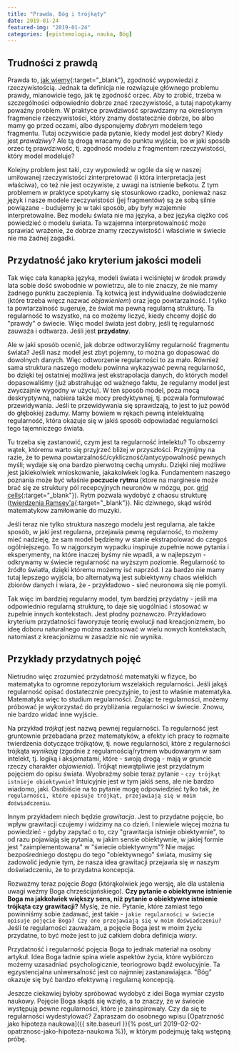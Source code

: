 ```yaml
---
title: "Prawda, Bóg i trójkąty"
date: 2019-01-24
featured-img: "2019-01-24"
categories: [epistemologia, nauka, Bóg]
---
```


## Trudności z prawdą

Prawda to, [jak wiemy][wiki-truth]{:target="_blank"}, zgodność wypowiedzi z rzeczywistością. Jednak ta definicja nie rozwiązuje głównego problemu prawdy, mianowicie tego, jak tę zgodność orzec. Aby to zrobić, trzeba w szczególności odpowiednio dobrze znać rzeczywistość, a tutaj napotykamy poważny problem. W praktyce prawdziwość sprawdzamy na określonym fragmencie rzeczywistości, który znamy dostatecznie dobrze, bo albo mamy go przed oczami, albo dysponujemy *dobrym* modelem tego fragmentu. Tutaj oczywiście pada pytanie, kiedy model jest dobry? Kiedy jest *prawdziwy*? Ale tą drogą wracamy do punktu wyjścia, bo w jaki sposób orzec tę prawdziwość, tj. zgodność modelu z fragmentem rzeczywistości, który model modeluje?

Kolejny problem jest taki, czy wypowiedź w ogóle da się w naszej umiłowanej rzeczywistości zinterpretować (i która interpretacja jest właściwa), co też nie jest oczywiste, z uwagi na istnienie bełkotu. Z tym problemem w praktyce spotykamy się stosunkowo rzadko, ponieważ nasz język i nasze modele rzeczywistości (jej fragmentów) są ze sobą silnie powiązane - budujemy je w taki sposób, aby były wzajemnie interpretowalne. Bez modelu świata nie ma języka, a bez języka ciężko coś powiedzieć o modelu świata.  Ta wzajemna interpretowalność może sprawiać wrażenie, że dobrze znamy rzeczywistość i właściwie w świecie nie ma żadnej zagadki.

## Przydatność jako kryterium jakości modeli

Tak więc cała kanapka języka, modeli świata i wciśniętej w środek prawdy lata sobie dość swobodnie w powietrzu, ale to nie znaczy, że nie mamy żadnego punktu zaczepienia. Tą kotwicą jest indywidualne doświadczenie (które trzeba wręcz nazwać *objawieniem*) oraz jego powtarzalność. I tylko ta powtarzalność sugeruje, że świat ma pewną regularną strukturę. Ta regularność to wszystko, na co możemy liczyć, kiedy chcemy dojść do "prawdy" o świecie. Więc model świata jest dobry, jeśli tę regularność zauważa i odtwarza. Jeśli jest **przydatny**.

Ale w jaki sposób ocenić, jak dobrze odtworzyliśmy regularność fragmentu świata? Jeśli nasz model jest zbyt pojemny, to można go dopasować do dowolnych danych. Więc odtworzenie regularności to za mało. Również sama struktura naszego modelu powinna wykazywać pewną regularność, bo dzięki tej ostatniej możliwa jest ekstrapolacja danych, do których model dopasowaliśmy (już abstrahując od ważnego faktu, że regularny model jest zwyczajnie wygodny w użyciu). W ten sposób model, poza mocą deskryptywną, nabiera także mocy predyktywnej, tj. pozwala formułować przewidywania. Jeśli te przewidywania się sprawdzają, to jest to już powód do głębokiej zadumy. Mamy bowiem w rękach pewną intelektualną regularność, która okazuje się w jakiś sposób odpowiadać regularności tego tajemniczego świata.

Tu trzeba się zastanowić, czym jest ta regularność intelektu? To obszerny wątek, któremu warto się przyjrzeć bliżej w przyszłości. Przyjmijmy na razie, że to pewna powtarzalność/cykliczność/antycypowalność pewnych myśli; wydaje się ona bardzo pierwotną cechą umysłu. Dzięki niej możliwe jest jakiekolwiek wnioskowanie, jakakolwkek logika. Fundamentem naszego poznania może być właśnie **poczucie rytmu** (ktore na marginesie może brać się ze struktury pól recepcyjnych neuronów w mózgu, por. [grid cells][wiki-grid_cell]{:target="_blank"}). Rytm pozwala wydobyć z chaosu strukturę ([twierdzenia Ramsey'a][wiki-ramsey]{:target="_blank"}). Nic dziwnego, skąd wśród matematykow zamiłowanie do muzyki.

Jeśli teraz nie tylko struktura naszego modelu jest regularna, ale także sposób, w jaki jest regularna, przejawia pewną regularność, to możemy mieć nadzieję, że sam model będziemy w stanie ekstrapolować do czegoś ogólniejszego. To w najgorszym wypadku inspiruje zupełnie nowe pytania i eksperymenty, na które inaczej byśmy nie wpadli, a w najlepszym - odkrywamy w świecie regularność na wyższym poziomie. Regularność to źródło światła, dzięki któremu możemy isć naprzód. I za bardzo nie mamy tutaj lepszego wyjścia, bo alternatywą jest subiektywny chaos wielkich zbiorów danych i wiara, że - przykładowo - sieć neuronowa się nie pomyli.

Tak więc im bardziej regularny model, tym bardziej przydatny - jeśli ma odpowiednio regularną strukturę, to daje się uogólniać i stosować w zupełnie innych kontekstach. Jest płodny poznawczo. Przykładowo kryterium przydatności faworyzuje teorię ewolucji nad kreacjonizmem, bo ideę doboru naturalnego można zastosować w wielu nowych kontekstach, natomiast z kreacjonizmu w zasadzie nic nie wynika.

## Przykłady przydatnych pojęć

Nietrudno więc zrozumieć przydatność matematyki w fizyce, bo matematyka to ogromne repozytorium wszelakich regularności. Jeśli jakąś regularność opisać dostatecznie precyzyjnie, to jest to właśnie matematyka. Matematyka więc to studium regularności. Znając te regularności, możemy próbować je wykorzystać do przybliżania regularności w świecie. Znowu, nie bardzo widać inne wyjście.

Na przykład *trójkąt* jest nazwą pewnej regularności. Ta regularność jest gruntownie przebadana przez matematyków, a efekty ich pracy to rozmaite twierdzenia dotyczące trójkątów, tj. nowe regularności, które z regularności trójkąta *wynikają* (zgodnie z regularnością/rytmem wbudowanym w sam intelekt, tj. logiką i aksjomatami, które - swoją drogą - mają w gruncie rzeczy charakter *objawienia*). Trójkąt niewątpliwie jest przydatnym pojęciem do opisu świata. Wyobraźmy sobie teraz pytanie - ``czy trójkąt istnieje obiektywnie?`` Intuicyjnie jest w tym jakiś sens, ale nie bardzo wiadomo, jaki. Osobiście na to pytanie mogę odpowiedzieć tylko tak, że ``regularności, które opisuje trójkąt, przejawiają się w moim doświadczeniu``.

Innym przykładem niech będzie *grawitacja*. Jest to przydatne pojęcie, bo wpływ grawitacji czujemy i widzimy na co dzień. I niewiele więcej można tu powiedzieć - gdyby zapytać o to, czy "grawitacja istnieje obiektywnie", to od razu pojawiają się pytania, w jakim sensie obiektywnie, w jakiej formie jest "zaimplementowana" w "świecie obiektywnym"? Nie mając bezpośredniego dostępu do tego "obiektywnego" świata, musimy się zadowolić jedynie tym, że nasza idea grawitacji przejawia się w naszym doświadczeniu, że to przydatna koncepcja.

Rozważmy teraz pojęcie *Boga* (którąkolwiek jego wersję, ale dla ustalenia uwagi weźmy Boga chrześcijańskiego). **Czy pytanie o obiektywne istnienie Boga ma jakkolwiek większy sens, niż pytanie o obiektywne istnienie trójkąta czy grawitacji?** Myślę, że nie. Pytanie, które zamiast tego powinniśmy sobie zadawać, jest takie - ``jakie regularności w świecie opisuje pojęcie Boga? Czy one przejawiają się w moim doświadczeniu?`` Jeśli te regularności zauważam, a pojęcie Boga jest w moim życiu przydatne, to być może jest to już całkiem dobra definicja *wiary*. 

Przydatność i regularność pojęcia Boga to jednak materiał na osobny artykuł. Idea Boga ładnie spina wiele aspektów życia, które wybiórczo możemy uzasadniać psychologicznie, teoriogrowo bądź ewolucyjnie. Ta egzystencjalna uniwersalność jest co najmniej zastanawiająca. "Bóg" okazuje się być bardzo efektywną i regularną koncepcją.

Jeszcze ciekawiej byłoby spróbować wydobyć z idei Boga wymiar czysto naukowy. Pojęcie Boga skądś się wzięło, a to znaczy, że w świecie występują pewne regularności, które je zainspirowały. Czy da się te regularności wydestylować? Zapraszam do osobnego wpisu [Opatrzność jako hipoteza naukowa]({{ site.baseurl }}{% post_url 2019-02-02-opatrznosc-jako-hipoteza-naukowa %}), w którym podejmuję taką wstępną próbę.

[wiki-truth]: https://en.wikipedia.org/wiki/Truth
[wiki-godel]: https://en.wikipedia.org/wiki/G%C3%B6del%27s_incompleteness_theorems
[wiki-ramsey]: https://en.wikipedia.org/wiki/Ramsey_theory
[wiki-grid_cell]: https://en.wikipedia.org/wiki/Grid_cell
